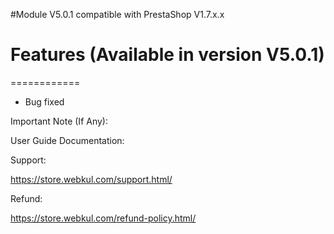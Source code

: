 #Module V5.0.1 compatible with PrestaShop V1.7.x.x

# Features (Available in version V5.0.1)
============
- Bug fixed

Important Note (If Any):

User Guide Documentation:

Support:

https://store.webkul.com/support.html/

Refund:

https://store.webkul.com/refund-policy.html/
